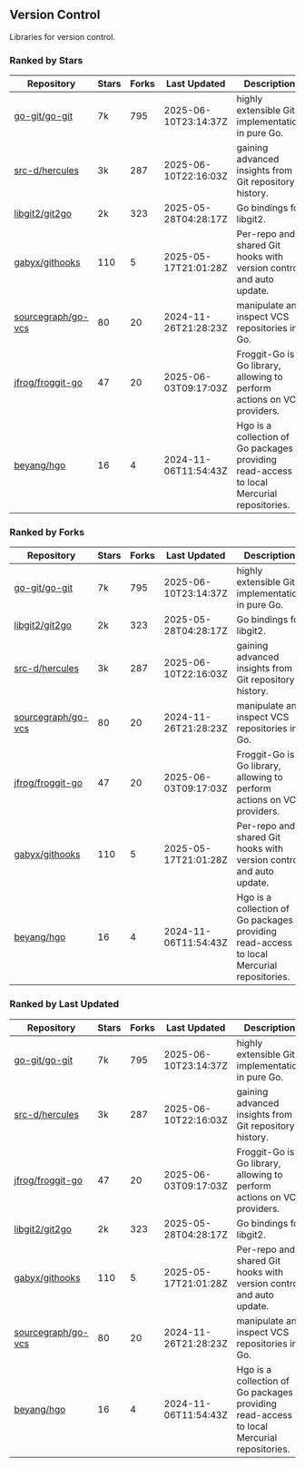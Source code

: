 ## Version Control

Libraries for version control.

### Ranked by Stars

| Repository | Stars | Forks | Last Updated | Description | 
|------------|-------|-------|--------------|-------------|
| [go-git/go-git](https://github.com/go-git/go-git) | 7k | 795 | 2025-06-10T23:14:37Z |  highly extensible Git implementation in pure Go. |
| [src-d/hercules](https://github.com/src-d/hercules) | 3k | 287 | 2025-06-10T22:16:03Z |  gaining advanced insights from Git repository history. |
| [libgit2/git2go](https://github.com/libgit2/git2go) | 2k | 323 | 2025-05-28T04:28:17Z |  Go bindings for libgit2. |
| [gabyx/githooks](https://github.com/gabyx/githooks) | 110 | 5 | 2025-05-17T21:01:28Z |  Per-repo and shared Git hooks with version control and auto update. |
| [sourcegraph/go-vcs](https://github.com/sourcegraph/go-vcs) | 80 | 20 | 2024-11-26T21:28:23Z |  manipulate and inspect VCS repositories in Go. |
| [jfrog/froggit-go](https://github.com/jfrog/froggit-go) | 47 | 20 | 2025-06-03T09:17:03Z |  Froggit-Go is a Go library, allowing to perform actions on VCS providers. |
| [beyang/hgo](https://github.com/beyang/hgo) | 16 | 4 | 2024-11-06T11:54:43Z |  Hgo is a collection of Go packages providing read-access to local Mercurial repositories. |

### Ranked by Forks

| Repository | Stars | Forks | Last Updated | Description | 
|------------|-------|-------|--------------|-------------|
| [go-git/go-git](https://github.com/go-git/go-git) | 7k | 795 | 2025-06-10T23:14:37Z |  highly extensible Git implementation in pure Go. |
| [libgit2/git2go](https://github.com/libgit2/git2go) | 2k | 323 | 2025-05-28T04:28:17Z |  Go bindings for libgit2. |
| [src-d/hercules](https://github.com/src-d/hercules) | 3k | 287 | 2025-06-10T22:16:03Z |  gaining advanced insights from Git repository history. |
| [sourcegraph/go-vcs](https://github.com/sourcegraph/go-vcs) | 80 | 20 | 2024-11-26T21:28:23Z |  manipulate and inspect VCS repositories in Go. |
| [jfrog/froggit-go](https://github.com/jfrog/froggit-go) | 47 | 20 | 2025-06-03T09:17:03Z |  Froggit-Go is a Go library, allowing to perform actions on VCS providers. |
| [gabyx/githooks](https://github.com/gabyx/githooks) | 110 | 5 | 2025-05-17T21:01:28Z |  Per-repo and shared Git hooks with version control and auto update. |
| [beyang/hgo](https://github.com/beyang/hgo) | 16 | 4 | 2024-11-06T11:54:43Z |  Hgo is a collection of Go packages providing read-access to local Mercurial repositories. |

### Ranked by Last Updated

| Repository | Stars | Forks | Last Updated | Description | 
|------------|-------|-------|--------------|-------------|
| [go-git/go-git](https://github.com/go-git/go-git) | 7k | 795 | 2025-06-10T23:14:37Z |  highly extensible Git implementation in pure Go. |
| [src-d/hercules](https://github.com/src-d/hercules) | 3k | 287 | 2025-06-10T22:16:03Z |  gaining advanced insights from Git repository history. |
| [jfrog/froggit-go](https://github.com/jfrog/froggit-go) | 47 | 20 | 2025-06-03T09:17:03Z |  Froggit-Go is a Go library, allowing to perform actions on VCS providers. |
| [libgit2/git2go](https://github.com/libgit2/git2go) | 2k | 323 | 2025-05-28T04:28:17Z |  Go bindings for libgit2. |
| [gabyx/githooks](https://github.com/gabyx/githooks) | 110 | 5 | 2025-05-17T21:01:28Z |  Per-repo and shared Git hooks with version control and auto update. |
| [sourcegraph/go-vcs](https://github.com/sourcegraph/go-vcs) | 80 | 20 | 2024-11-26T21:28:23Z |  manipulate and inspect VCS repositories in Go. |
| [beyang/hgo](https://github.com/beyang/hgo) | 16 | 4 | 2024-11-06T11:54:43Z |  Hgo is a collection of Go packages providing read-access to local Mercurial repositories. |

